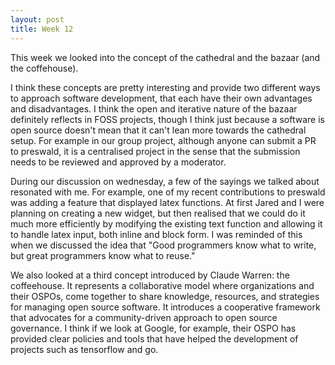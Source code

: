```yaml
---
layout: post
title: Week 12
---
```


This week we looked into the concept of the cathedral and the bazaar (and the coffehouse).
<!--more-->
I think these concepts are pretty interesting and provide two different ways to approach software development, that each have their own advantages and disadvantages. I think the open and iterative nature of the bazaar definitely reflects in FOSS projects, though I think just because a software is open source doesn't mean that it can't lean more towards the cathedral setup. For example in our group project, although anyone can submit a PR to preswald, it is a centralised project in the sense that the submission needs to be reviewed and approved by a moderator.

During our discussion on wednesday, a few of the sayings we talked about resonated with me. For example, one of my recent contributions to preswald was adding a feature that  displayed latex functions. At first Jared and I were planning on creating a new widget, but then realised that we could do it much more efficiently by modifying the existing text function and allowing it to handle latex input, both inline and block form. I was reminded of this when we discussed the idea that "Good programmers know what to write, but great programmers know what to reuse."

We also looked at a third concept introduced by Claude Warren: the coffeehouse. It represents a collaborative model where organizations and their OSPOs, come together to share knowledge, resources, and strategies for managing open source software. It introduces a cooperative framework that advocates for a community-driven approach to open source governance. I think if we look at Google, for example, their OSPO has provided clear policies and tools that have helped the development of projects such as tensorflow and go.